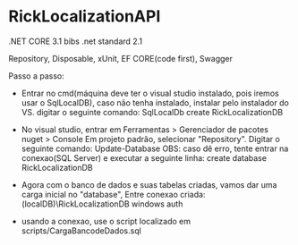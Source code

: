 # RickLocalizationAPI


.NET CORE 3.1
bibs .net standard 2.1


Repository, Disposable, xUnit, EF CORE(code first), Swagger


Passo a passo:

- Entrar no cmd(máquina deve ter o visual studio instalado, pois iremos usar o SqlLocalDB), caso não tenha instalado, instalar pelo instalador do VS.
  digitar o seguinte comando:
    SqlLocalDb create RickLocalizationDB

- No visual studio, entrar em Ferramentas > Gerenciador de pacotes nuget > Console
  Em projeto padrão, selecionar "Repository".
    Digitar o seguinte comando:
      Update-Database 
      OBS: caso dê erro, tente entrar na conexao(SQL Server) e executar a seguinte linha: create database RickLocalizationDB
      
      
- Agora com o banco de dados e suas tabelas criadas, vamos dar uma carga inicial no "database", 
  Entre conexao criada:
    (localDB)\RickLocalizationDB
    windows auth
      
- usando a conexao, use o script localizado em scripts/CargaBancodeDados.sql


  
      
      
  

